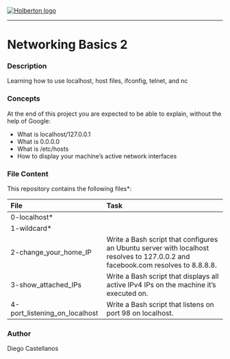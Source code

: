 [![Holberton logo](https://secure.meetupstatic.com/photos/event/6/9/5/0/600_445886960.jpeg)](https://www.holbertonschool.com/)

***

# Networking Basics 2

### Description
Learning how to use localhost, host files, ifconfig, telnet, and nc

### Concepts
At the end of this project you are expected to be able to explain, without the help of Google:

*    What is localhost/127.0.0.1
*    What is 0.0.0.0
*    What is /etc/hosts
*    How to display your machine’s active network interfaces

### File Content
This repository contains the following files*:

| File | Task |
| :--- | :--- |
| 0-localhost* |  |
| 1-wildcard* |  |
| 2-change_your_home_IP | Write a Bash script that configures an Ubuntu server with localhost resolves to 127.0.0.2 and facebook.com resolves to 8.8.8.8. |
| 3-show_attached_IPs | Write a Bash script that displays all active IPv4 IPs on the machine it’s executed on. |
| 4-port_listening_on_localhost | Write a Bash script that listens on port 98 on localhost. |
### Author
Diego Castellanos
